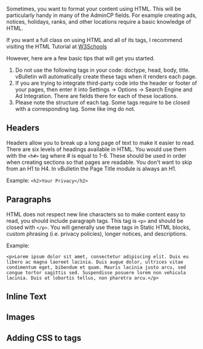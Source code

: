 Sometimes, you want to format your content using HTML. This will be particularly handy in many of the AdminCP fields. For example creating ads, notices,  holidays, ranks, and other locations require a basic knowledge of HTML. 

If you want a full class on using HTML and all of its tags, I recommend visiting the HTML Tutorial at [W3Schools](https://www.w3schools.com/html/default.asp)

However, here are a few basic tips that will get you started.

1. Do not use the following tags in your code: doctype, head, body, title. vBulletin will automatically create these tags when it renders each page.
2. If you are trying to integrate third-party code into the header or footer of your pages, then enter it into Settings → Options → Search Engine and Ad Integration. There are fields there for each of these locations.
3. Please note the structure of each tag. Some tags require to be closed with a corresponding tag. Some like img do not.

## Headers

Headers allow you to break up a long page of text to make it easier to read. There are six levels of headings available in HTML. You would use them with the `<h#>` tag where # is equal to 1-6.  These should be used in order when creating sections so that pages are readable. You don't want to skip from an H1 to H4. In vBulletin the Page Title module is always an H1.

Example: `<h2>Your Privacy</h2>`
## Paragraphs

HTML does not respect new line characters so to make content easy to read, you should include paragraph tags. This tag is `<p>` and should be closed with `</p>`. You will generally use these tags in Static HTML blocks, custom phrasing (i.e. privacy policies), longer notices, and descriptions.

Example: 
```
<p>Lorem ipsum dolor sit amet, consectetur adipiscing elit. Duis eu libero ac magna laoreet lacinia. Duis augue dolor, ultrices vitae condimentum eget, bibendum et quam. Mauris lacinia justo arcu, sed congue tortor sagittis sed. Suspendisse posuere lorem non vehicula lacinia. Duis at lobortis tellus, non pharetra arcu.</p>
```
## Inline Text


## Images


## Adding CSS to tags


